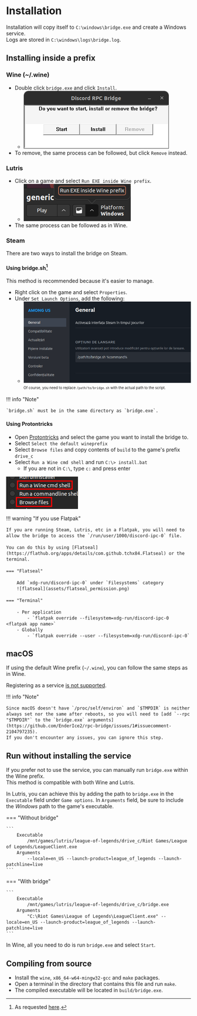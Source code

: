 # Installation

Installation will copy itself to `C:\windows\bridge.exe` and create a Windows service.  
Logs are stored in `C:\windows\logs\bridge.log`.

## Installing inside a prefix

### Wine (~/.wine)

- Double click `bridge.exe` and click `Install`.
    - ![gui](assets/gui.png "rpc-bridge GUI")
- To remove, the same process can be followed, but click `Remove` instead.

### Lutris

- Click on a game and select `Run EXE inside Wine prefix`.
    - ![lutris](assets/lutris.png "Lutris")
- The same process can be followed as in Wine.

### Steam

There are two ways to install the bridge on Steam.

#### Using bridge.sh[^1]

This method is recommended because it's easier to manage.

- Right click on the game and select `Properties`.
- Under `Set Launch Options`, add the following:
    - ![bridge.sh](assets/steam_script.png "Set Launch Options to the path of the bridge.sh")  
<sup><sub>Of course, you need to replace `/path/to/bridge.sh` with the actual path to the script.</sub></sup>

!!! info "Note"

    `bridge.sh` must be in the same directory as `bridge.exe`.

#### Using Protontricks

- Open [Protontricks](https://github.com/Matoking/protontricks) and select the game you want to install the bridge to.
- Select `Select the default wineprefix`
- Select `Browse files` and copy contents of `build` to the game's prefix `drive_c`
- Select `Run a Wine cmd shell` and run `C:\> install.bat`
    - If you are not in `C:\`, type `c:` and press enter

![protontricks](assets/steam_protontricks.png "If use have the option for 'Run an arbitrary executable (.exe/.msi/.msu), use it instead!")

!!! warning "If you use Flatpak"

    If you are running Steam, Lutris, etc in a Flatpak, you will need to allow the bridge to access the `/run/user/1000/discord-ipc-0` file.

    You can do this by using [Flatseal](https://flathub.org/apps/details/com.github.tchx84.Flatseal) or the terminal.

    === "Flatseal"
    
        Add `xdg-run/discord-ipc-0` under `Filesystems` category  
        ![flatseal](assets/flatseal_permission.png)

    === "Terminal"

        - Per application
            - `flatpak override --filesystem=xdg-run/discord-ipc-0 <flatpak app name>`
        - Globally
            - `flatpak override --user --filesystem=xdg-run/discord-ipc-0`

## macOS

If using the default Wine prefix (`~/.wine`), you can follow the same steps as in Wine.

Registering as a service [is not supported](https://github.com/EnderIce2/rpc-bridge/issues/1#issuecomment-2103423242 "Bridge can't get $TMPDIR unless is set with --rpc. See note below").

!!! info "Note"

    Since macOS doesn't have `/proc/self/environ` and `$TMPDIR` is neither always set nor the same after reboots, so you will need to [add `--rpc "$TMPDIR"` to the `bridge.exe` arguments](https://github.com/EnderIce2/rpc-bridge/issues/1#issuecomment-2104797235).  
    If you don't encounter any issues, you can ignore this step.

## Run without installing the service

If you prefer not to use the service, you can manually run `bridge.exe` within the Wine prefix.  
This method is compatible with both Wine and Lutris.

In Lutris, you can achieve this by adding the path to `bridge.exe` in the `Executable` field under `Game options`. In `Arguments` field, be sure to include the _Windows_ path to the game's executable.

=== "Without bridge"

    ```
        Executable
            /mnt/games/lutris/league-of-legends/drive_c/Riot Games/League of Legends/LeagueClient.exe
        Arguments
            --locale=en_US --launch-product=league_of_legends --launch-patchline=live
    ```

=== "With bridge"

    ```
        Executable
            /mnt/games/lutris/league-of-legends/drive_c/bridge.exe
        Arguments
            "C:\Riot Games\League of Legends\LeagueClient.exe" --locale=en_US --launch-product=league_of_legends --launch-patchline=live
    ```

In Wine, all you need to do is run `bridge.exe` and select `Start`.

## Compiling from source

- Install the `wine`, `x86_64-w64-mingw32-gcc` and `make` packages.
- Open a terminal in the directory that contains this file and run `make`.
- The compiled executable will be located in `build/bridge.exe`.

[^1]: As requested [here](https://github.com/EnderIce2/rpc-bridge/issues/2).

